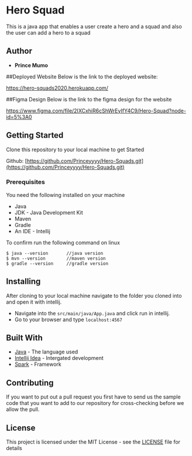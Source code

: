 # Hero Squad

This is a java app that enables a user create a hero and a squad and also the user can add a hero to a squad
## Author

* **Prince Mumo** 

##Deployed Website
Below is the link to the deployed website:

https://hero-squads2020.herokuapp.com/

##Figma Design
Below is the link to the figma design for the website

https://www.figma.com/file/2IXCxhiR6cShWrEyIfY4C9/Hero-Squad?node-id=5%3A0



## Getting Started

Clone this repository to your local machine to get Started

Github: [https://github.com/Princeyyyy/Hero-Squads.git](https://github.com/Princeyyyy/Hero-Squads.git)

### Prerequisites

You need the following installed on your machine
- Java
- JDK - Java Development Kit
- Maven
- Gradle
- An IDE - Intellij


To confirm run the following command on linux
```
$ java --version       //java version
$ mvn --version        //maven version
$ gradle --version     //gradle version
```

## Installing

After cloning to your local machine navigate to the folder you cloned into and open it with intellij.
* Navigate into the ``` src/main/java/App.java ``` and click run in intellij.
* Go to your browser and type ``` localhost:4567 ```



## Built With

* [Java](https://www.java.com/) - The language used
* [Intellij Idea](https://www.jetbrains.com/idea/) - Intergated development
* [Spark]() - Framework


## Contributing
If you want to put out a pull request you first have to send us the sample code that you want to add to our repository for cross-checking before we allow the pull.


## License

This project is licensed under the MIT License - see the [LICENSE](LICENSE) file for details
